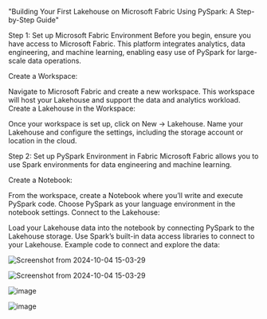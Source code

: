 "Building Your First Lakehouse on Microsoft Fabric Using PySpark: A Step-by-Step Guide"

Step 1: Set up Microsoft Fabric Environment
Before you begin, ensure you have access to Microsoft Fabric. This platform integrates analytics, data engineering, and machine learning, enabling easy use of PySpark for large-scale data operations.

Create a Workspace:

Navigate to Microsoft Fabric and create a new workspace.
This workspace will host your Lakehouse and support the data and analytics workload.
Create a Lakehouse in the Workspace:

Once your workspace is set up, click on New -> Lakehouse.
Name your Lakehouse and configure the settings, including the storage account or location in the cloud.

Step 2: Set up PySpark Environment in Fabric
Microsoft Fabric allows you to use Spark environments for data engineering and machine learning.

Create a Notebook:

From the workspace, create a Notebook where you’ll write and execute PySpark code.
Choose PySpark as your language environment in the notebook settings.
Connect to the Lakehouse:

Load your Lakehouse data into the notebook by connecting PySpark to the Lakehouse storage.
Use Spark’s built-in data access libraries to connect to your Lakehouse.
Example code to connect and explore the data:

![Screenshot from 2024-10-04 15-03-29](https://github.com/user-attachments/assets/69151f11-3060-47a2-8f57-7d897cfa8a95)

![Screenshot from 2024-10-04 15-03-29](https://github.com/user-attachments/assets/2c618c00-3a04-4874-84a3-81a79c084995)

![image](https://github.com/user-attachments/assets/2b2662d7-1212-4d14-bf54-3e05b7d5f7b0)

![image](https://github.com/user-attachments/assets/c047cc52-53f5-4a2a-963c-ac839db7c3e0)


